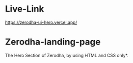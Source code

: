 # Live-Link

https://zerodha-ui-hero.vercel.app/



# Zerodha-landing-page

The Hero Section of Zerodha, by using HTML and CSS only*.

